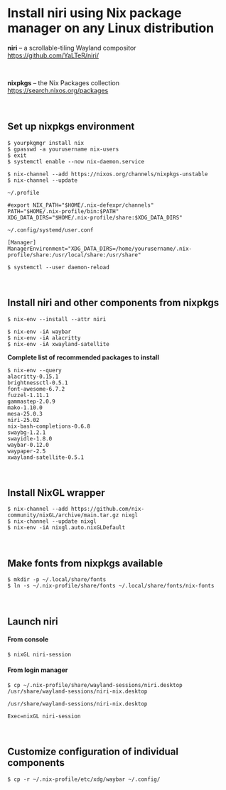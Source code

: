 # Install niri using Nix package manager on any Linux distribution

**niri** – a scrollable-tiling Wayland compositor<br>
https://github.com/YaLTeR/niri/

<br>

**nixpkgs** – the Nix Packages collection<br>
https://search.nixos.org/packages

<br>

## Set up nixpkgs environment

```
$ yourpkgmgr install nix
$ gpasswd -a yourusername nix-users
$ exit
$ systemctl enable --now nix-daemon.service
```

```
$ nix-channel --add https://nixos.org/channels/nixpkgs-unstable
$ nix-channel --update
```

`~/.profile`
```
#export NIX_PATH="$HOME/.nix-defexpr/channels"
PATH="$HOME/.nix-profile/bin:$PATH"
XDG_DATA_DIRS="$HOME/.nix-profile/share:$XDG_DATA_DIRS"
```

`~/.config/systemd/user.conf`
```
[Manager]
ManagerEnvironment="XDG_DATA_DIRS=/home/yourusername/.nix-profile/share:/usr/local/share:/usr/share"
```
```
$ systemctl --user daemon-reload
```

<br>

## Install niri and other components from nixpkgs

```
$ nix-env --install --attr niri
```
```
$ nix-env -iA waybar
$ nix-env -iA alacritty
$ nix-env -iA xwayland-satellite
```

**Complete list of recommended packages to install**

```
$ nix-env --query
alacritty-0.15.1
brightnessctl-0.5.1
font-awesome-6.7.2
fuzzel-1.11.1
gammastep-2.0.9
mako-1.10.0
mesa-25.0.3
niri-25.02
nix-bash-completions-0.6.8
swaybg-1.2.1
swayidle-1.8.0
waybar-0.12.0
waypaper-2.5
xwayland-satellite-0.5.1
```

<br>

## Install NixGL wrapper

```
$ nix-channel --add https://github.com/nix-community/nixGL/archive/main.tar.gz nixgl
$ nix-channel --update nixgl
$ nix-env -iA nixgl.auto.nixGLDefault
```

<br>

## Make fonts from nixpkgs available

```
$ mkdir -p ~/.local/share/fonts
$ ln -s ~/.nix-profile/share/fonts ~/.local/share/fonts/nix-fonts
```

<br>

## Launch niri

#### From console
```
$ nixGL niri-session
```

#### From login manager
```
$ cp ~/.nix-profile/share/wayland-sessions/niri.desktop /usr/share/wayland-sessions/niri-nix.desktop
```
`/usr/share/wayland-sessions/niri-nix.desktop`
```
Exec=nixGL niri-session
```

<br>

## Customize configuration of individual components

```
$ cp -r ~/.nix-profile/etc/xdg/waybar ~/.config/
```
